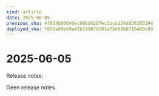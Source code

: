 ```yaml
---
kind: article
date: 2025-06-05
previous_sha: 4f954b80640ec99bd4207ec1bca154d836385394
deployed_sha: f076ad9eb9a42b199070301e7bb86b871b400c08
---
```


# 2025-06-05

Release notes:

Geen release notes
